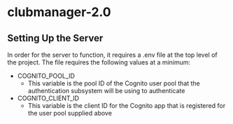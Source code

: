 # clubmanager-2.0

## Setting Up the Server

In order for the server to function, it requires a .env file at the top level of the project. The file requires the following values at a minimum:

- COGNITO_POOL_ID
  - This variable is the pool ID of the Cognito user pool that the authentication subsystem will be using to authenticate
- COGNITO_CLIENT_ID
  - This variable is the client ID for the Cognito app that is registered for the user pool supplied above